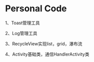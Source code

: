 # Personal Code

<p>1、Toast管理工具</p>

<p>2、Log管理工具</p>

<p>3、RecycleView实现list，grid，瀑布流</p>

<p>4、Activity基础类，通信HandlerActivity类</p>
